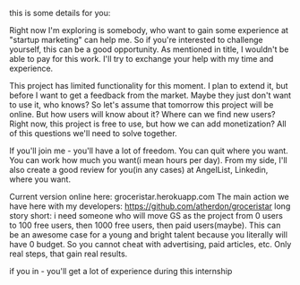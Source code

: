 
this is some details for you:

Right now I'm exploring is somebody, who want to gain some experience at "startup marketing" can help me. 
So if you're interested to challenge yourself, this can be a good opportunity. 
As mentioned in title, I wouldn't be able to pay for this work. I'll try to exchange your help with my time and experience. 


This project has limited functionality for this moment. I plan to extend it, but before I want to get a feedback from the market. Maybe they just don't want to use it, who knows? 
So let's assume that tomorrow this project will be online. But how users will know about it? Where can we find new users? Right now, this project is free to use, but how we can add monetization? 
All of this questions we'll need to solve together. 


If you'll join me - you'll have a lot of freedom. You can quit where you want. 
You can work how much you want(i mean hours per day). 
From my side, I'll also create a good review for you(in any cases) at AngelList, Linkedin, where you want. 

Current version online here: groceristar.herokuapp.com 
The main action we have here with my developers: https://github.com/atherdon/groceristar
long story short: 
i need someone who will move GS as the project from 0 users to 100 free users, then 1000 free users, then paid users(maybe). 
This can be an awesome case for a young and bright talent because you literally will have 0 budget. So you cannot cheat with advertising, paid articles, etc. 
Only real steps, that gain real results. 






if you in - you'll get a lot of 
experience during this internship
